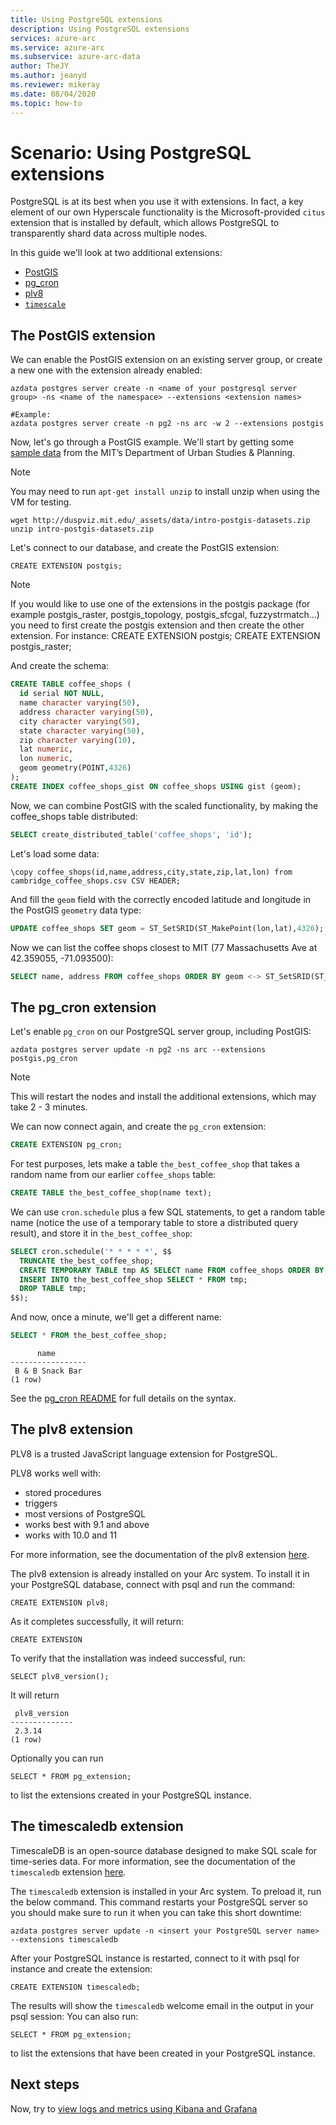 ```yaml
---
title: Using PostgreSQL extensions
description: Using PostgreSQL extensions
services: azure-arc
ms.service: azure-arc
ms.subservice: azure-arc-data
author: TheJY
ms.author: jeanyd
ms.reviewer: mikeray
ms.date: 08/04/2020
ms.topic: how-to
---
```


# Scenario: Using PostgreSQL extensions

PostgreSQL is at its best when you use it with extensions. In fact, a key element of our own Hyperscale functionality is the Microsoft-provided `citus` extension that is installed by default, which allows PostgreSQL to transparently shard data across multiple nodes.

In this guide we'll look at two additional extensions:

- [PostGIS](https://postgis.net/)
- [pg_cron](https://github.com/citusdata/pg_cron)
- [plv8](https://plv8.github.io/#plv8)
- [`timescale`](https://github.com/timescale/timescaledb)

## The PostGIS extension

We can enable the PostGIS extension on an existing server group, or create a new one with the extension already enabled:

```console
azdata postgres server create -n <name of your postgresql server group> -ns <name of the namespace> --extensions <extension names>

#Example:
azdata postgres server create -n pg2 -ns arc -w 2 --extensions postgis
```

Now, let's go through a PostGIS example. We'll start by getting some [sample data](http://duspviz.mit.edu/tutorials/intro-postgis/) from the MIT’s Department of Urban Studies & Planning. 

> [!NOTE]
> You may need to run `apt-get install unzip` to install unzip when using the VM for testing.

```console
wget http://duspviz.mit.edu/_assets/data/intro-postgis-datasets.zip
unzip intro-postgis-datasets.zip
```

Let's connect to our database, and create the PostGIS extension:

```console
CREATE EXTENSION postgis;
```

> [!NOTE]
> If you would like to use one of the extensions in the postgis package (for example postgis_raster, postgis_topology, postgis_sfcgal, fuzzystrmatch...) you need to first create the postgis extension and then create the other extension. For instance: CREATE EXTENSION postgis; CREATE EXTENSION postgis_raster;

And create the schema:

```sql
CREATE TABLE coffee_shops (
  id serial NOT NULL,
  name character varying(50),
  address character varying(50),
  city character varying(50),
  state character varying(50),
  zip character varying(10),
  lat numeric,
  lon numeric,
  geom geometry(POINT,4326)
);
CREATE INDEX coffee_shops_gist ON coffee_shops USING gist (geom);
```

Now, we can combine PostGIS with the scaled functionality, by making the coffee_shops table distributed:

```sql
SELECT create_distributed_table('coffee_shops', 'id');
```

Let's load some data:

```console
\copy coffee_shops(id,name,address,city,state,zip,lat,lon) from cambridge_coffee_shops.csv CSV HEADER;
```

And fill the `geom` field with the correctly encoded latitude and longitude in the PostGIS `geometry` data type:

```sql
UPDATE coffee_shops SET geom = ST_SetSRID(ST_MakePoint(lon,lat),4326);
```

Now we can list the coffee shops closest to MIT (77 Massachusetts Ave at 42.359055, -71.093500):

```sql
SELECT name, address FROM coffee_shops ORDER BY geom <-> ST_SetSRID(ST_MakePoint(-71.093500,42.359055),4326);
```

## The pg_cron extension

Let's enable `pg_cron` on our PostgreSQL server group, including PostGIS:

```console
azdata postgres server update -n pg2 -ns arc --extensions postgis,pg_cron
```

> [!NOTE]
> This will restart the nodes and install the additional extensions, which may take 2 - 3 minutes.

We can now connect again, and create the `pg_cron` extension:

```sql
CREATE EXTENSION pg_cron;
```

For test purposes, lets make a table `the_best_coffee_shop` that takes a random name from our earlier `coffee_shops` table:

```sql
CREATE TABLE the_best_coffee_shop(name text);
```

We can use `cron.schedule` plus a few SQL statements, to get a random table name (notice the use of a temporary table to store a distributed query result), and store it in `the_best_coffee_shop`:

```sql
SELECT cron.schedule('* * * * *', $$
  TRUNCATE the_best_coffee_shop;
  CREATE TEMPORARY TABLE tmp AS SELECT name FROM coffee_shops ORDER BY random() LIMIT 1;
  INSERT INTO the_best_coffee_shop SELECT * FROM tmp;
  DROP TABLE tmp;
$$);
```

And now, once a minute, we'll get a different name:

```sql
SELECT * FROM the_best_coffee_shop;
```

```console
      name
-----------------
 B & B Snack Bar
(1 row)
```

See the [pg_cron README](https://github.com/citusdata/pg_cron) for full details on the syntax.

## The plv8 extension

PLV8 is a trusted JavaScript language extension for PostgreSQL. 

PLV8 works well with:
+ stored procedures
+ triggers
+ most versions of PostgreSQL
+ works best with 9.1 and above
+ works with 10.0 and 11

For more information, see the documentation of the plv8 extension [here](https://plv8.github.io/#plv8).

The plv8 extension is already installed on your Arc system. To install it in your PostgreSQL database, connect with psql and run the command:

```console
CREATE EXTENSION plv8;
```

As it completes successfully, it will return:

```console
CREATE EXTENSION
```

To verify that the installation was indeed successful, run:

```console
SELECT plv8_version();
```

It will return

```console
 plv8_version
--------------
 2.3.14
(1 row)
```

Optionally you can run

```console
SELECT * FROM pg_extension;
```

to list the extensions created in your PostgreSQL instance.

## The timescaledb extension

TimescaleDB is an open-source database designed to make SQL scale for time-series data. For more information, see the documentation of the `timescaledb` extension [here](https://github.com/timescale/`timescaledb`).

The `timescaledb` extension is installed in your Arc system. To preload it, run the below command. This command restarts your PostgreSQL server so you should make sure to run it when you can take this short downtime:

```console
azdata postgres server update -n <insert your PostgreSQL server name> --extensions timescaledb
```

After your PostgreSQL instance is restarted, connect to it with psql for instance and create the extension:

```console
CREATE EXTENSION timescaledb;
```

The results will show the `timescaledb` welcome email in the output in your psql session:
You can also run:

```console
SELECT * FROM pg_extension;
```

to list the extensions that have been created in your PostgreSQL instance.

## Next steps

Now, try to [view logs and metrics using Kibana and Grafana](monitor-grafana-kibana.md)
